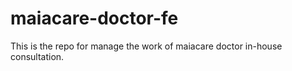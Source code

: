 # maiacare-doctor-fe
This is the repo for manage the work of maiacare doctor in-house consultation.
   










